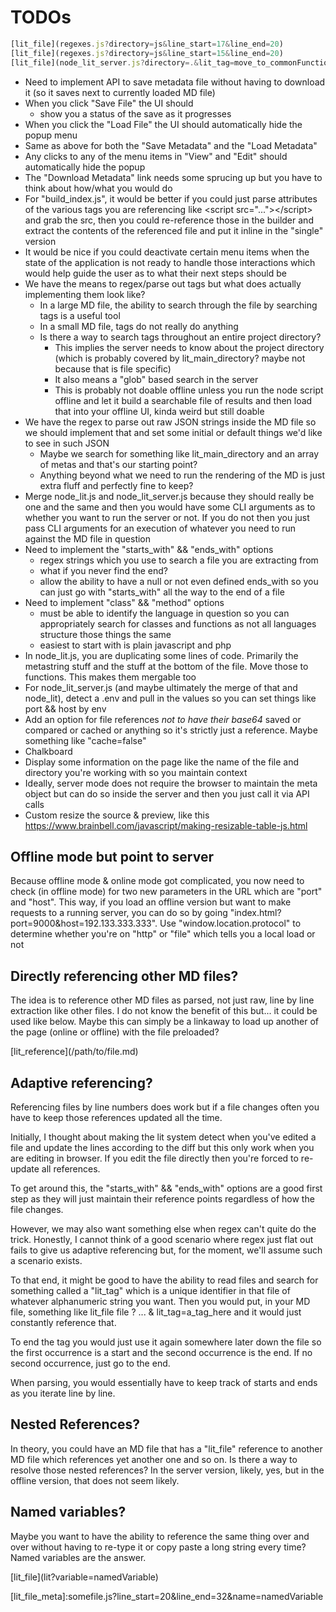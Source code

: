 # TODOs

```javascript
[lit_file](regexes.js?directory=js&line_start=17&line_end=20)
[lit_file](regexes.js?directory=js&line_start=15&line_end=20)
[lit_file](node_lit_server.js?directory=.&lit_tag=move_to_commonFunction)
```

- Need to implement API to save metadata file without having to download it (so it saves next to currently loaded MD file)
- When you click "Save File" the UI should
  - show you a status of the save as it progresses
- When you click the "Load File" the UI should automatically hide the popup menu
- Same as above for both the "Save Metadata" and the "Load Metadata"
- Any clicks to any of the menu items in "View" and "Edit" should automatically hide the popup
- The "Download Metadata" link needs some sprucing up but you have to think about how/what you would do
- For "build_index.js", it would be better if you could just parse attributes of the various tags you are referencing like \<script src="...">\</script> and grab the src, then you could re-reference those in the builder and extract the contents of the referenced file and put it inline in the "single" version
- It would be nice if you could deactivate certain menu items when the state of the application is not ready to handle those interactions which would help guide the user as to what their next steps should be
- We have the means to regex/parse out tags but what does actually implementing them look like?
  - In a large MD file, the ability to search through the file by searching tags is a useful tool
  - In a small MD file, tags do not really do anything
  - Is there a way to search tags throughout an entire project directory?
    - This implies the server needs to know about the project directory (which is probably covered by lit_main_directory? maybe not because that is file specific)
    - It also means a "glob" based search in the server
    - This is probably not doable offline unless you run the node script offline and let it build a searchable file of results and then load that into your offline UI, kinda weird but still doable
- We have the regex to parse out raw JSON strings inside the MD file so we should implement that and set some initial or default things we'd like to see in such JSON
  - Maybe we search for something like lit_main_directory and an array of metas and that's our starting point?
  - Anything beyond what we need to run the rendering of the MD is just extra fluff and perfectly fine to keep?
- Merge node_lit.js and node_lit_server.js because they should really be one and the same and then you would have some CLI arguments as to whether you want to run the server or not. If you do not then you just pass CLI arguments for an execution of whatever you need to run against the MD file in question
- Need to implement the "starts_with" && "ends_with" options
  - regex strings which you use to search a file you are extracting from
  - what if you never find the end?
  - allow the ability to have a null or not even defined ends_with so you can just go with "starts_with" all the way to the end of a file
- Need to implement "class" && "method" options
  - must be able to identify the language in question so you can appropriately search for classes and functions as not all languages structure those things the same
  - easiest to start with is plain javascript and php
- In node_lit.js, you are duplicating some lines of code. Primarily the metastring stuff and the stuff at the bottom of the file. Move those to functions. This makes them mergable too
- For node_lit_server.js (and maybe ultimately the merge of that and node_lit), detect a .env and pull in the values so you can set things like port && host by env
- Add an option for file references *not to have their base64* saved or compared or cached or anything so it's strictly just a reference. Maybe something like "cache=false"
- Chalkboard
- Display some information on the page like the name of the file and directory you're working with so you maintain context
- Ideally, server mode does not require the browser to maintain the meta object but can do so inside the server and then you just call it via API calls
- Custom resize the source & preview, like this https://www.brainbell.com/javascript/making-resizable-table-js.html

## Offline mode but point to server

Because offline mode & online mode got complicated, you now need to check (in offline mode) for two new parameters in the URL which are "port" and "host". This way, if you load an offline version but want to make requests to a running server, you can do so by going "index.html?port=9000&host=192.133.333.333". Use "window.location.protocol" to determine whether you're on "http" or "file" which tells you a local load or not

## Directly referencing other MD files?

The idea is to reference other MD files as parsed, not just raw, line by line extraction like other files. I do not know the benefit of this but... it could be used like below. Maybe this can simply be a linkaway to load up another of the page (online or offline) with the file preloaded?

\[lit_reference](/path/to/file.md)

## Adaptive referencing?

Referencing files by line numbers does work but if a file changes often you have to keep those references updated all the time.

Initially, I thought about making the lit system detect when you've edited a file and update the lines according to the diff but this only work when you are editing in browser. If you edit the file directly then you're forced to re-update all references.

To get around this, the "starts_with" && "ends_with" options are a good first step as they will just maintain their reference points regardless of how the file changes.

However, we may also want something else when regex can't quite do the trick. Honestly, I cannot think of a good scenario where regex just flat out fails to give us adaptive referencing but, for the moment, we'll assume such a scenario exists.

To that end, it might be good to have the ability to read files and search for something called a "lit_tag" which is a unique identifier in that file of whatever alphanumeric string you want. Then you would put, in your MD file, something like lit_file file ? ... & lit_tag=a_tag_here and it would just constantly reference that.

To end the tag you would just use it again somewhere later down the file so the first occurrence is a start and the second occurrence is the end. If no second occurrence, just go to the end.

When parsing, you would essentially have to keep track of starts and ends as you iterate line by line.

## Nested References?

In theory, you could have an MD file that has a "lit_file" reference to another MD file which references yet another one and so on. Is there a way to resolve those nested references? In the server version, likely, yes, but in the offline version, that does not seem likely.

## Named variables?

Maybe you want to have the ability to reference the same thing over and over without having to re-type it or copy paste a long string every time? Named variables are the answer.

\[lit_file](lit?variable=namedVariable)

\[lit_file_meta]:somefile.js?line_start=20&line_end=32&name=namedVariable